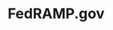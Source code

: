 ---
layout: home-new
body-class: home-new
permalink: /home-new/
title: FedRAMP.gov


hero-text-main: 
hero-text-sub: 
hero-secondary-text: 
first-hero-button: 
second-hero-button: 


first-main-title: 

first-column-image: 
first-column-title: 
first-column-blurb: 
first-column-button: 



second-column-image: 
second-column-title: 
second-column-blurb: 
second-column-button: 

third-column-image: 
third-column-title: 
third-column-blurb: 
third-column-button: 

fedramp-authorization-title: 
fedramp-authorization-text:  

fedramp-authorization-chart-desktop: 
fedramp-authorization-chart-tablet: fedramp-authorization-process-home-tablet.svg
fedramp-authorization-chart-mobile: fedramp-authorization-process-home-mobile.svg
fedramp-authorization-chart-alt-text: This is placeholder text.

fedramp-at-a-glance-title: 
at-a-glance-one-image: 
at-a-glance-one-title: 
at-a-glance-one-number: 

at-a-glance-two-image: 
at-a-glance-two-title: 
at-a-glance-two-number: 

at-a-glance-three-image: 
at-a-glance-three-title: 
at-a-glance-three-number: 

---
